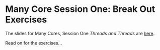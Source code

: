 Many Core Session One: Break Out Exercises
==========================================

The slides for Many Cores, Session One _Threads and Threads_ are [here](http://www.slideshare.net/robertburrelldonkin/threads-and-threads). 

Read on for the exercises... 
